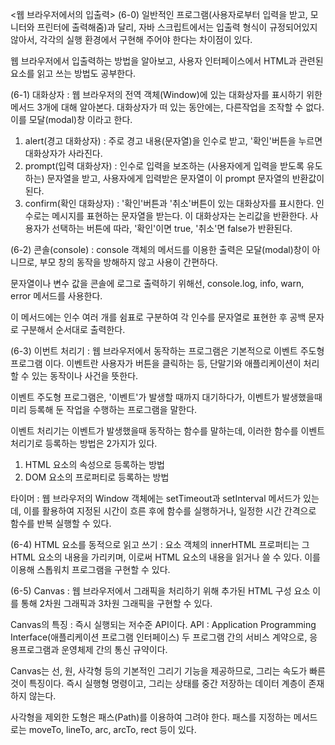 <웹 브라우저에서의 입출력>
(6-0)
일반적인 프로그램(사용자로부터 입력을 받고, 모니터와 프린터에 출력해줌)과 달리, 자바 스크립트에서는 입출력 형식이 규정되어있지 않아서, 각각의 실행 환경에서 구현해 주어야 한다는 차이점이 있다.

웹 브라우저에서 입출력하는 방법을 알아보고, 사용자 인터페이스에서 HTML과 관련된 요소를 읽고 쓰는 방법도 공부한다.


(6-1)
대화상자 : 웹 브라우저의 전역 객체(Window)에 있는 대화상자를 표시하기 위한 메서드 3개에 대해 알아본다. 대화상자가 떠 있는 동안에는, 다른작업을 조작할 수 없다. 이를 모달(modal)창 이라고 한다.

1. alert(경고 대화상자)
: 주로 경고 내용(문자열)을 인수로 받고, '확인'버튼을 누르면 대화상자가 사라진다.
2. prompt(입력 대화상자)
: 인수로 입력을 보조하는 (사용자에게 입력을 받도록 유도하는) 문자열을 받고, 사용자에게 입력받은 문자열이 이 prompt 문자열의 반환값이 된다.
3. confirm(확인 대화상자)
: '확인'버튼과 '취소'버튼이 있는 대화상자를 표시한다. 인수로는 메시지를 표현하는 문자열을 받는다. 이 대화상자는 논리값을 반환한다. 사용자가 선택하는 버튼에 따라, '확인'이면 true, '취소'면 false가 반환된다.


(6-2)
콘솔(console) : console 객체의 메서드를 이용한 출력은 모달(modal)창이 아니므로, 부모 창의 동작을 방해하지 않고 사용이 간편하다. 

문자열이나 변수 값을 콘솔에 로그로 출력하기 위해선, console.log, info, warn, error 메서드를 사용한다.

이 메서드에는 인수 여러 개를 쉼표로 구분하여 각 인수를 문자열로 표현한 후 공백 문자로 구분해서 순서대로 출력한다.


(6-3)
이번트 처리기 :
웹 브라우저에서 동작하는 프로그램은 기본적으로 이벤트 주도형 프로그램 이다. 이벤트란 사용자가 버튼을 클릭하는 등, 단말기와 애플리케이션이 처리할 수 있는 동작이나 사건을 뜻한다.

이벤트 주도형 프로그램은, '이벤트'가 발생할 때까지 대기하다가, 이벤트가 발생했을때 미리 등록해 둔 작업을 수행하는 프로그램을 말한다.

이벤트 처리기는 이벤트가 발생했을때 동작하는 함수를 말하는데, 이러한 함수를 이벤트 처리기로 등록하는 방법은 2가지가 있다.

1. HTML 요소의 속성으로 등록하는 방법
2. DOM 요소의 프로퍼티로 등록하는 방법

타이머 : 웹 브라우저의 Window 객체에는 setTimeout과 setInterval 메서드가 있는데, 이를 활용하여 지정된 시간이 흐른 후에 함수를 실행하거나, 일정한 시간 간격으로 함수를 반복 실행할 수 있다.


(6-4)
HTML 요소를 동적으로 읽고 쓰기 : 요소 객체의 innerHTML 프로퍼티는 그 HTML 요소의 내용을 가리키며, 이로써 HTML 요소의 내용을 읽거나 쓸 수 있다. 이를 이용해 스톱워치 프로그램을 구현할 수 있다.


(6-5)
Canvas : 웹 브라우저에서 그래픽을 처리하기 위해 추가된 HTML 구성 요소
이를 통해 2차원 그래픽과 3차원 그래픽을 구현할 수 있다.

Canvas의 특징 : 즉시 실행되는 저수준 API이다.
API : Application Programming Interface(애플리케이션 프로그램 인터페이스) 두 프로그램 간의 서비스 계약으로, 응용프로그램과 운영체제 간의 통신 규약이다.

Canvas는 선, 원, 사각형 등의 기본적인 그리기 기능을 제공하므로, 그리는 속도가 빠른 것이 특징이다.
즉시 실행형 명령이고, 그리는 상태를 중간 저장하는 데이터 계층이 존재하지 않는다.

사각형을 제외한 도형은 패스(Path)를 이용하여 그려야 한다.
패스를 지정하는 메서드로는 moveTo, lineTo, arc, arcTo, rect 등이 있다.